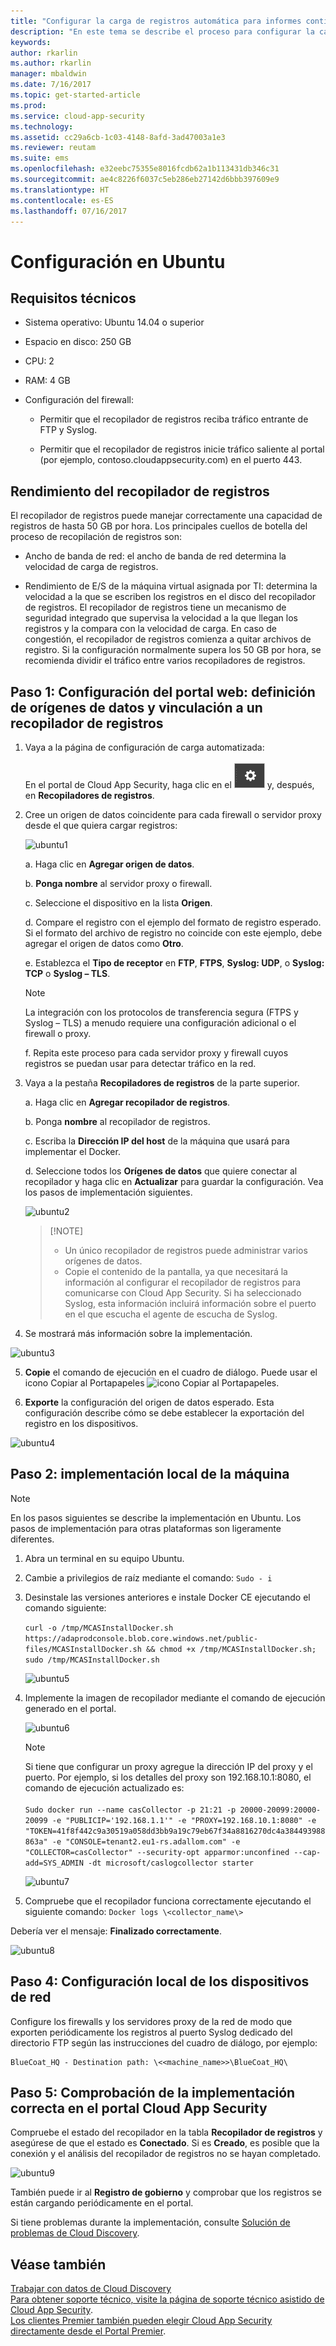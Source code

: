 ```yaml
---
title: "Configurar la carga de registros automática para informes continuos | Microsoft Docs"
description: "En este tema se describe el proceso para configurar la carga de registros automática para informes continuos en Cloud App Security mediante Docker en Ubuntu."
keywords: 
author: rkarlin
ms.author: rkarlin
manager: mbaldwin
ms.date: 7/16/2017
ms.topic: get-started-article
ms.prod: 
ms.service: cloud-app-security
ms.technology: 
ms.assetid: cc29a6cb-1c03-4148-8afd-3ad47003a1e3
ms.reviewer: reutam
ms.suite: ems
ms.openlocfilehash: e32eebc75355e8016fcdb62a1b113431db346c31
ms.sourcegitcommit: ae4c8226f6037c5eb286eb27142d6bbb397609e9
ms.translationtype: HT
ms.contentlocale: es-ES
ms.lasthandoff: 07/16/2017
---
```

# <a name="set-up-and-configuration-on-ubuntu"></a>Configuración en Ubuntu

## <a name="technical-requirements"></a>Requisitos técnicos

-   Sistema operativo: Ubuntu 14.04 o superior

-   Espacio en disco: 250 GB

-   CPU: 2

-   RAM: 4 GB

-   Configuración del firewall:

    -   Permitir que el recopilador de registros reciba tráfico entrante de FTP y Syslog.

    -   Permitir que el recopilador de registros inicie tráfico saliente al portal (por ejemplo, contoso.cloudappsecurity.com) en el puerto 443.

## <a name="log-collector-performance"></a>Rendimiento del recopilador de registros

El recopilador de registros puede manejar correctamente una capacidad de registros de hasta 50 GB por hora. Los principales cuellos de botella del proceso de recopilación de registros son:

-   Ancho de banda de red: el ancho de banda de red determina la velocidad de carga de registros.

-   Rendimiento de E/S de la máquina virtual asignada por TI: determina la velocidad a la que se escriben los registros en el disco del recopilador de registros. El recopilador de registros tiene un mecanismo de seguridad integrado que supervisa la velocidad a la que llegan los registros y la compara con la velocidad de carga. En caso de congestión, el recopilador de registros comienza a quitar archivos de registro. Si la configuración normalmente supera los 50 GB por hora, se recomienda dividir el tráfico entre varios recopiladores de registros.

## <a name="step-1--web-portal-configuration-define-data-sources-and-link-them-to-a-log-collector"></a>Paso 1: Configuración del portal web: definición de orígenes de datos y vinculación a un recopilador de registros

1.  Vaya a la página de configuración de carga automatizada:  <br></br>En el portal de Cloud App Security, haga clic en el ![icono de configuración](./media/settings-icon.png) y, después, en **Recopiladores de registros**.

2.  Cree un origen de datos coincidente para cada firewall o servidor proxy desde el que quiera cargar registros:

    ![ubuntu1](./media/ubuntu1.png)

    a. Haga clic en **Agregar origen de datos**.

    b. **Ponga nombre** al servidor proxy o firewall.

    c. Seleccione el dispositivo en la lista **Origen**.

    d. Compare el registro con el ejemplo del formato de registro esperado. Si el formato del archivo de registro no coincide con este ejemplo, debe agregar el origen de datos como **Otro**.

    e. Establezca el **Tipo de receptor** en **FTP**, **FTPS**, **Syslog: UDP**, o **Syslog: TCP** o **Syslog – TLS**.
    >[!NOTE]
    >La integración con los protocolos de transferencia segura (FTPS y Syslog – TLS) a menudo requiere una configuración adicional o el firewall o proxy.

    f. Repita este proceso para cada servidor proxy y firewall cuyos registros se puedan usar para detectar tráfico en la red.

3.  Vaya a la pestaña **Recopiladores de registros** de la parte superior.

    a. Haga clic en **Agregar recopilador de registros**.

    b. Ponga **nombre** al recopilador de registros.

    c. Escriba la **Dirección IP del host** de la máquina que usará para implementar el Docker.

    d. Seleccione todos los **Orígenes de datos** que quiere conectar al recopilador y haga clic en **Actualizar** para guardar la configuración. Vea los pasos de implementación siguientes.

    ![ubuntu2](./media/ubuntu2.png)

    >  [!NOTE]
    > - Un único recopilador de registros puede administrar varios orígenes de datos.
    >- Copie el contenido de la pantalla, ya que necesitará la información al configurar el recopilador de registros para comunicarse con Cloud App Security. Si ha seleccionado Syslog, esta información incluirá información sobre el puerto en el que escucha el agente de escucha de Syslog.

4.  Se mostrará más información sobre la implementación.

 ![ubuntu3](./media/ubuntu3.png)

5.  **Copie** el comando de ejecución en el cuadro de diálogo. Puede usar el icono Copiar al Portapapeles ![icono Copiar al Portapapeles](./media/copy-icon.png).

6.  **Exporte** la configuración del origen de datos esperado. Esta configuración describe cómo se debe establecer la exportación del registro en los dispositivos.

  ![ubuntu4](./media/ubuntu4.png)

## <a name="step-2--on-premises-deployment-of-your-machine"></a>Paso 2: implementación local de la máquina

> [!Note]
> En los pasos siguientes se describe la implementación en Ubuntu. Los pasos de implementación para otras plataformas son ligeramente diferentes.

1.  Abra un terminal en su equipo Ubuntu.

2.  Cambie a privilegios de raíz mediante el comando: `Sudo - i`

3.  Desinstale las versiones anteriores e instale Docker CE ejecutando el comando siguiente:

    `curl -o /tmp/MCASInstallDocker.sh
    https://adaprodconsole.blob.core.windows.net/public-files/MCASInstallDocker.sh
    && chmod +x /tmp/MCASInstallDocker.sh; sudo /tmp/MCASInstallDocker.sh`

    ![ubuntu5](./media/ubuntu5.png)

4.  Implemente la imagen de recopilador mediante el comando de ejecución generado en el portal.

    ![ubuntu6](./media/ubuntu6.png)

    >[!NOTE]
    >Si tiene que configurar un proxy agregue la dirección IP del proxy y el puerto. Por ejemplo, si los detalles del proxy son 192.168.10.1:8080, el comando de ejecución actualizado es:<br></br>
     `Sudo docker run --name casCollector -p 21:21 -p 20000-20099:20000-20099 -e
    "PUBLICIP='192.168.1.1'" -e "PROXY=192.168.10.1:8080" -e
    "TOKEN=41f8f442c9a30519a058dd3bb9a19c79eb67f34a8816270dc4a384493988863a" -e
    "CONSOLE=tenant2.eu1-rs.adallom.com" -e "COLLECTOR=casCollector" --security-opt
    apparmor:unconfined --cap-add=SYS_ADMIN -dt microsoft/caslogcollector starter`

    ![ubuntu7](./media/ubuntu7.png)

5.  Compruebe que el recopilador funciona correctamente ejecutando el siguiente comando: `Docker logs \<collector_name\>`

Debería ver el mensaje: **Finalizado correctamente**.

  ![ubuntu8](./media/ubuntu8.png)

## <a name="step-4---on-premises-configuration-of-your-network-appliances"></a>Paso 4: Configuración local de los dispositivos de red

Configure los firewalls y los servidores proxy de la red de modo que exporten periódicamente los registros al puerto Syslog dedicado del directorio FTP según las instrucciones del cuadro de diálogo, por ejemplo:

    BlueCoat_HQ - Destination path: \<<machine_name>>\BlueCoat_HQ\

## <a name="step-5---verify-the-successful-deployment-in-the-cloud-app-security-portal"></a>Paso 5: Comprobación de la implementación correcta en el portal Cloud App Security

Compruebe el estado del recopilador en la tabla **Recopilador de registros** y asegúrese de que el estado es **Conectado**. Si es **Creado**, es posible que la conexión y el análisis del recopilador de registros no se hayan completado.

 ![ubuntu9](./media/ubuntu9.png)

También puede ir al **Registro de gobierno** y comprobar que los registros se están cargando periódicamente en el portal.

Si tiene problemas durante la implementación, consulte [Solución de problemas de Cloud Discovery](troubleshooting-cloud-discovery.md).

## <a name="see-also"></a>Véase también
[Trabajar con datos de Cloud Discovery](working-with-cloud-discovery-data.md)  
[Para obtener soporte técnico, visite la página de soporte técnico asistido de Cloud App Security](http://support.microsoft.com/oas/default.aspx?prid=16031).  
[Los clientes Premier también pueden elegir Cloud App Security directamente desde el Portal Premier](https://premier.microsoft.com/).

